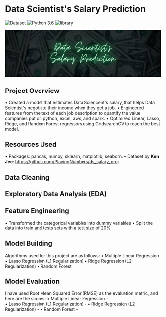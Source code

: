 # Data Scientist's Salary Prediction
![Dataset](https://img.shields.io/badge/Dataset-Ken_Jee-blue.svg) ![Python 3.6](https://img.shields.io/badge/Python-3.6-brightgreen.svg) ![library](https://img.shields.io/badge/Library-sklearn-orange.svg)

![DSSP](readme-resources/data-scientist-salary-banner.png)

## Project Overview
• Created a model that estimates Data Sciencent's salary, that helps Data Scientist's negotiate their income when they get a job.
• Engineered features from the text of each job description to quantify the value companies put on python, excel, aws, and spark.
• Optimized Linear, Lasso, Ridge, and Random Forest regressors using GridsearchCV to reach the best model.

## Resources Used
• Packages: pandas, numpy, sklearn, matplotlib, seaborn.
• Dataset by **Ken Jee**: https://github.com/PlayingNumbers/ds_salary_proj

## Data Cleaning

## Exploratory Data Analysis (EDA)

## Feature Engineering
• Transformed the categorical variables into dummy variables
• Split the data into train and tests sets with a test size of 20%

## Model Building
Algorithms used for this project are as follows:
• Multiple Linear Regression
• Lasso Regression (L1 Regularization)
• Ridge Regression (L2 Regularization)
• Random Forest

## Model Evaluation
I have used Root Mean Squared Error (RMSE) as the evaluation metric, and here are the scores:
• Multiple Linear Regression -  
• Lasso Regression (L1 Regularization) - 
• Ridge Regression (L2 Regularization) - 
• Random Forest - 
